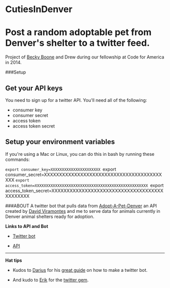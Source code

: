 CutiesInDenver
==============

# Post a random adoptable pet from Denver's shelter to a twitter feed.

Project of [Becky Boone](https://github.com/boonrs) and Drew during our fellowship at Code for America in 2014.

###Setup
## Get your API keys
You need to sign up for a twitter API. You'll need all of the following:
* consumer key
* consumer secret
* access token
* access token secret

## Setup your environment variables
If you're using a Mac or Linux, you can do this in bash by running these commands:

`export consumer_key=XXXXXXXXXXXXXXXXXXXXXX
`export consumer_secret=XXXXXXXXXXXXXXXXXXXXXXXXXXXXXXXXXXXXXXXXXX
`export access_token=XXXXXXXXXXXXXXXXXXXXXXXXXXXXXXXXXXXXXXXXXXXXXXXXXX
`export access_token_secret=XXXXXXXXXXXXXXXXXXXXXXXXXXXXXXXXXXXXXXXXXXXXX


###ABOUT
A twitter bot that pulls data from [Adopt-A-Pet-Denver](https://github.com/dviramontes/Adopt-a-Pet-Denver) an API created by [David Viramontes](https://github.com/dviramontes/) and me to serve data for animals currently in Denver animal shelters ready for adoption.

**Links to API and Bot** 

* [Twitter bot](http://twitter.com/CutiesInDenver)

* [API](http://adopt-a-pet-denver.herokuapp.com/api)

-----------------------

**Hat tips**

* Kudos to [Darius](https://github.com/dariusk) for his [great guide](http://tinysubversions.com/2013/09/how-to-make-a-twitter-bot/) on how to make a twitter bot. 

* And kudo to [Erik](https://github.com/sferik/) for the [twitter gem](https://github.com/sferik/twitter). 

